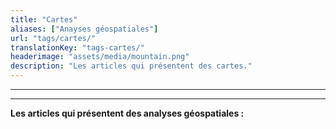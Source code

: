 ```yaml
---
title: "Cartes"
aliases: ["Anayses géospatiales"]
url: "tags/cartes/"
translationKey: "tags-cartes/"
headerimage: "assets/media/mountain.png"
description: "Les articles qui présentent des cartes."
---
```

<hr><hr>

<strong> Les articles qui présentent des analyses géospatiales : </strong> <br> <br> 